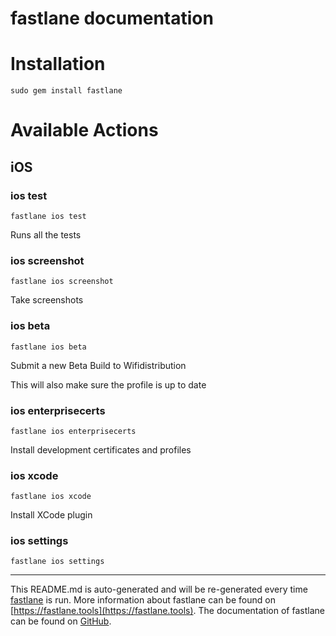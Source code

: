 fastlane documentation
================
# Installation
```
sudo gem install fastlane
```
# Available Actions
## iOS
### ios test
```
fastlane ios test
```
Runs all the tests
### ios screenshot
```
fastlane ios screenshot
```
Take screenshots
### ios beta
```
fastlane ios beta
```
Submit a new Beta Build to Wifidistribution

This will also make sure the profile is up to date
### ios enterprisecerts
```
fastlane ios enterprisecerts
```
Install development certificates and profiles
### ios xcode
```
fastlane ios xcode
```
Install XCode plugin
### ios settings
```
fastlane ios settings
```


----

This README.md is auto-generated and will be re-generated every time [fastlane](https://fastlane.tools) is run.
More information about fastlane can be found on [https://fastlane.tools](https://fastlane.tools).
The documentation of fastlane can be found on [GitHub](https://github.com/fastlane/fastlane/tree/master/fastlane).

